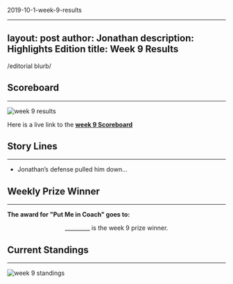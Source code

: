 2019-10-1-week-9-results

---
layout: post
author: Jonathan
description: Highlights Edition
title: Week 9 Results
---
/editorial blurb/

## Scoreboard
---
<img class="center" src="/assets/results/wr9.png" alt="week 9 results">

Here is a live link to the **[week 9 Scoreboard](https://fantasy.espn.com/football/league/scoreboard?leagueId=215530&matchupPeriodId=9&mSPID=9)**


## Story Lines
---
- Jonathan’s defense pulled him down… 

## Weekly Prize Winner
---
**The award for "Put Me in Coach" goes to:**

<p  class="callout" align="center"> _________ is the week 9 prize winner.</p>

## Current Standings
---

<img class="center" src="/assets/results/ws9.png" alt="week 9 standings">